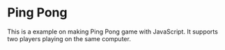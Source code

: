 # Ping Pong 

This is a example on making Ping Pong game with JavaScript. It supports two players playing on the same computer.